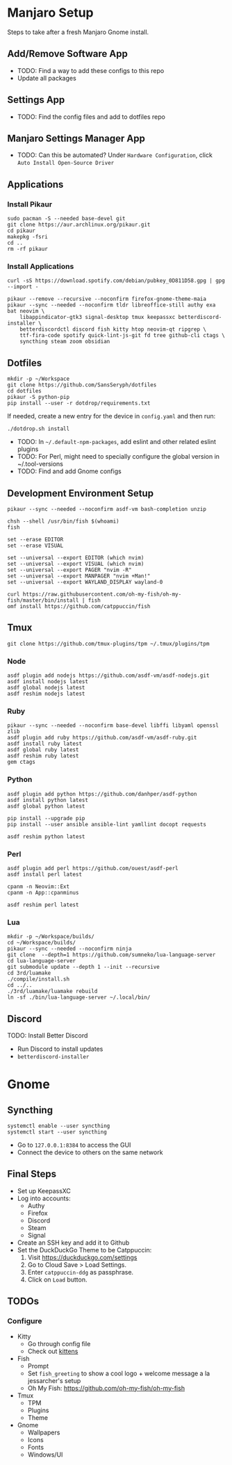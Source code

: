 # Manjaro Setup

Steps to take after a fresh Manjaro Gnome install.

## Add/Remove Software App

- TODO: Find a way to add these configs to this repo
- Update all packages

## Settings App

- TODO: Find the config files and add to dotfiles repo

## Manjaro Settings Manager App

- TODO: Can this be automated?
Under `Hardware Configuration`, click `Auto Install Open-Source Driver`

## Applications

### Install Pikaur

```
sudo pacman -S --needed base-devel git
git clone https://aur.archlinux.org/pikaur.git
cd pikaur
makepkg -fsri
cd ..
rm -rf pikaur
```

### Install Applications

```
curl -sS https://download.spotify.com/debian/pubkey_0D811D58.gpg | gpg --import -

pikaur --remove --recursive --noconfirm firefox-gnome-theme-maia
pikaur --sync --needed --noconfirm tldr libreoffice-still authy exa bat neovim \
	libappindicator-gtk3 signal-desktop tmux keepassxc betterdiscord-installer \
	betterdiscordctl discord fish kitty htop neovim-qt ripgrep \
	ttf-fira-code spotify quick-lint-js-git fd tree github-cli ctags \
	syncthing steam zoom obsidian
```

## Dotfiles

```
mkdir -p ~/Workspace
git clone https://github.com/SansSeryph/dotfiles
cd dotfiles
pikaur -S python-pip
pip install --user -r dotdrop/requirements.txt
```

If needed, create a new entry for the device in `config.yaml` and then run:
```
./dotdrop.sh install
```

- TODO: In `~/.default-npm-packages`, add eslint and other related eslint plugins
- TODO: For Perl, might need to specially configure the global version in ~/.tool-versions
- TODO: Find and add Gnome configs

## Development Environment Setup

```
pikaur --sync --needed --noconfirm asdf-vm bash-completion unzip

chsh --shell /usr/bin/fish $(whoami)
fish

set --erase EDITOR
set --erase VISUAL

set --universal --export EDITOR (which nvim)
set --universal --export VISUAL (which nvim)
set --universal --export PAGER "nvim -R"
set --universal --export MANPAGER "nvim +Man!"
set --universal --export WAYLAND_DISPLAY wayland-0

curl https://raw.githubusercontent.com/oh-my-fish/oh-my-fish/master/bin/install | fish
omf install https://github.com/catppuccin/fish
```

## Tmux

```
git clone https://github.com/tmux-plugins/tpm ~/.tmux/plugins/tpm
```

### Node

```
asdf plugin add nodejs https://github.com/asdf-vm/asdf-nodejs.git
asdf install nodejs latest
asdf global nodejs latest
asdf reshim nodejs latest
```

### Ruby

```
pikaur --sync --needed --noconfirm base-devel libffi libyaml openssl zlib
asdf plugin add ruby https://github.com/asdf-vm/asdf-ruby.git
asdf install ruby latest
asdf global ruby latest
asdf reshim ruby latest
gem ctags
```

### Python

```
asdf plugin add python https://github.com/danhper/asdf-python
asdf install python latest
asdf global python latest

pip install --upgrade pip
pip install --user ansible ansible-lint yamllint docopt requests

asdf reshim python latest
```

### Perl

```
asdf plugin add perl https://github.com/ouest/asdf-perl
asdf install perl latest

cpanm -n Neovim::Ext
cpanm -n App::cpanminus

asdf reshim perl latest
```

### Lua

```
mkdir -p ~/Workspace/builds/
cd ~/Workspace/builds/
pikaur --sync --needed --noconfirm ninja
git clone  --depth=1 https://github.com/sumneko/lua-language-server
cd lua-language-server
git submodule update --depth 1 --init --recursive
cd 3rd/luamake
./compile/install.sh
cd ../..
./3rd/luamake/luamake rebuild
ln -sf ./bin/lua-language-server ~/.local/bin/
```

## Discord

TODO: Install Better Discord

- Run Discord to install updates
- `betterdiscord-installer`

# Gnome

## Syncthing

```
systemctl enable --user syncthing
systemctl start --user syncthing
```

- Go to `127.0.0.1:8384` to access the GUI
- Connect the device to others on the same network

## Final Steps

- Set up KeepassXC
- Log into accounts:
	- Authy
	- Firefox
	- Discord
	- Steam
	- Signal
- Create an SSH key and add it to Github
- Set the DuckDuckGo Theme to be Catppuccin:
  1. Visit https://duckduckgo.com/settings
  2. Go to Cloud Save > Load Settings.
  3. Enter `catppuccin-ddg` as passphrase.
  4. Click on `Load` button.

## TODOs

### Configure
- Kitty
	- Go through config file
	- Check out [kittens](https://sw.kovidgoyal.net/kitty/kittens/custom/?highlight=split%20line#)
- Fish
	- Prompt
	- Set `fish_greeting` to show a cool logo + welcome message a la jessarcher's setup
  - Oh My Fish: https://github.com/oh-my-fish/oh-my-fish
- Tmux
	- TPM
	- Plugins
	- Theme
- Gnome
	- Wallpapers
	- Icons
	- Fonts
	- Windows/UI
